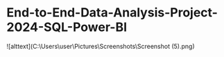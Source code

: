 # End-to-End-Data-Analysis-Project-2024-SQL-Power-BI
![alttext](C:\Users\user\Pictures\Screenshots\Screenshot (5).png)
